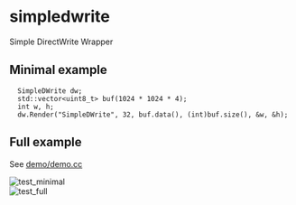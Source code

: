 # simpledwrite

Simple DirectWrite Wrapper

## Minimal example

```
  SimpleDWrite dw;
  std::vector<uint8_t> buf(1024 * 1024 * 4);
  int w, h;
  dw.Render("SimpleDWrite", 32, buf.data(), (int)buf.size(), &w, &h);
```

## Full example

See [demo/demo.cc](demo/demo.cc)

![test_minimal](https://user-images.githubusercontent.com/6128431/156881001-5f73b071-1c91-44c0-96be-9fda5ce7879a.png)  
![test_full](https://user-images.githubusercontent.com/6128431/156880996-2129d00a-b341-4b8c-a449-de47989ca77a.png)
